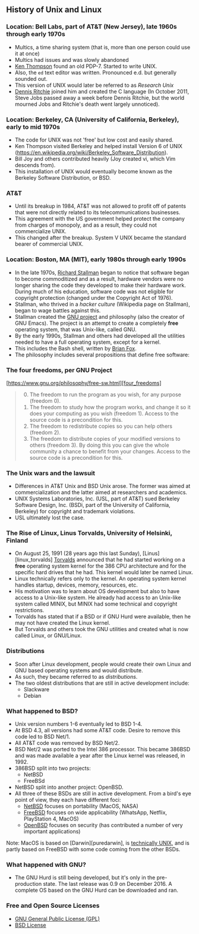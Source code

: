 ## History of Unix and Linux

### Location: Bell Labs, part of AT&T (New Jersey), late 1960s through early 1970s

- Multics, a time sharing system (that is, more than one person could use it at
  once)
- Multics had issues and was slowly abandoned
- [Ken Thompson][thompson] found an old PDP-7. Started to write UNIX.
- Also, the ``ed`` text editor was written. Pronounced e.d. but generally
  sounded out.
- This version of UNIX would later be referred to as *Research Unix*
- [Dennis Ritchie][ritchie] joined him and created the C language (In October 2011, Steve
  Jobs passed away a week before Dennis Ritchie, but the world mourned Jobs and
  Ritchie's death went largely unnoticed).

### Location: Berkeley, CA (University of California, Berkeley), early to mid 1970s

- The code for UNIX was not 'free' but low cost and easily shared. 
- Ken Thompson visited Berkeley and helped install Version 6 of UNIX
  (https://en.wikipedia.org/wiki/Berkeley_Software_Distribution).
- Bill Joy and others contributed heavily (Joy created vi, which Vim descends
  from).
- This installation of UNIX would eventually become known as the Berkeley
  Software Distribution, or BSD.

### AT&T

- Until its breakup in 1984, AT&T was not allowed to profit off of patents that
  were not directly related to its telecommunications businesses.
- This agreement with the US government helped protect the company from charges
  of monopoly, and as a result, they could not commercialize UNIX.
- This changed after the breakup. System V UNIX became the standard bearer of
  commercial UNIX.

### Location: Boston, MA (MIT), early 1980s through early 1990s

- In the late 1970s, [Richard Stallman][stallman] began to notice that software began to
  become commoditized and as a result, hardware vendors were no longer sharing
  the code they developed to make their hardware work. During much of his
  education, software code was not eligible for copyright protection (changed
  under the Copyright Act of 1976).
- Stallman, who thrived in a *hacker culture* (Wikipedia page on Stallman),
  began to wage battles against this. 
- Stallman created the [GNU project][gnu_project] and philosophy (also the creator of GNU
  Emacs). The project is an attempt to create a completely **free** operating
  system, that was Unix-like, called GNU.
- By the early 1990s, Stallman and others had developed all the utilities
  needed to have a full operating system, except for a kernel.
- This includes the Bash shell, written by [Brian Fox][bfox].
- The philosophy includes several propositions that define free software:

### The four freedoms, per GNU Project

[https://www.gnu.org/philosophy/free-sw.html][four_freedoms]

> 0. The freedom to run the program as you wish, for any purpose (freedom 0).
> 1. The freedom to study how the program works, and change it so it does your
>    computing as you wish (freedom 1). Access to the source code is
>    a precondition for this.
> 2. The freedom to redistribute copies so you can help others (freedom 2).
> 3. The freedom to distribute copies of your modified versions to others
>    (freedom 3). By doing this you can give the whole community a chance to
>    benefit from your changes. Access to the source code is a precondition for
>    this.

### The Unix wars and the lawsuit

- Differences in AT&T Unix and BSD Unix arose. The former was aimed at
  commercialization and the latter aimed at researchers and academics.
- UNIX Systems Laboratories, Inc. (USL, part of AT&T) sued Berkeley Software
  Design, Inc. (BSDi, part of the University of California, Berkeley) for
  copyright and trademark violations.
- USL ultimately lost the case.

### The Rise of Linux, Linus Torvalds, University of Helsinki, Finland

- On August 25, 1991 (28 years ago this last Sunday), [Linus][linux_torvalds]
  [Torvalds][torvalds_linus] announced that he had started working on
  a **free** operating system kernel for the 386 CPU architecture and for the
  specific hard drives that he had. This kernel would later be named Linux.
- Linux technically refers only to the kernel. An operating system kernel
  handles startup, devices, memory, resources, etc.
- His motivation was to learn about OS development but also to have access to
  a Unix-like system. He already had access to an Unix-like system called
  MINIX, but MINIX had some technical and copyright restrictions.
- Torvalds has stated that if a BSD or if GNU Hurd were available, then he may
  not have created the Linux kernel.
- But Torvalds and others took the GNU utilities and created what is now called
  Linux, or GNU/Linux.

### Distributions

- Soon after Linux development, people would create their own Linux and GNU
  based operating systems and would distribute.
- As such, they became referred to as *distributions*.
- The two oldest distributions that are still in active development include:
    - Slackware
    - Debian

### What happened to BSD?

- Unix version numbers 1-6 eventually led to BSD 1-4.
- At BSD 4.3, all versions had some AT&T code. Desire to remove this code led
  to BSD Net/1.
- All AT&T code was removed by BSD Net/2.
- BSD Net/2 was ported to the Intel 386 processor. This became 386BSD and was
  made available a year after the Linux kernel was released, in 1992.
- 386BSD split into two projects:
    - NetBSD
    - FreeBSd
- NetBSD split into another project: OpenBSD.
- All three of these BSDs are still in active development. From a bird's eye
  point of view, they each have different foci:
    - [NetBSD][netbsd] focuses on portability (MacOS, NASA)
    - [FreeBSD][freebsd] focuses on wide applicability (WhatsApp, Netflix,
      PlayStation 4, MacOS)
    - [OpenBSD][openbsd] focuses on security (has contributed a number of very
      important applications)

Note: MacOS is based on [Darwin][puredarwin], is [technically UNIX][unix], and
is partly based on FreeBSD with some code coming from the other BSDs. 

### What happened with GNU?

- The GNU Hurd is still being developed, but it's only in the pre-production
  state. The last release was 0.9 on December 2016. A complete OS based on the
  GNU Hurd can be downloaded and ran.

### Free and Open Source Licenses

- [GNU General Public License (GPL)][gnu_gpl]
- [BSD License][bsd_license]

[thompson]:http://cs.bell-labs.co/who/ken/
[ritchie]:https://www.bell-labs.com/usr/dmr/www/
[stallman]:https://en.wikipedia.org/wiki/Richard_Stallman
[gnu_project]:https://www.gnu.org/gnu/gnu.html
[bfox]:https://opuslogica.com/
[four_freedoms]:https://www.gnu.org/philosophy/free-sw.html
[linus_torvalds]:https://www.cs.helsinki.fi/u/torvalds/
[torvalds_linus]:https://www.kernel.org/
[netbsd]:https://www.netbsd.org/
[freebsd]:https://www.freebsd.org/
[openbsd]:https://www.openbsd.org/
[pure_darwin]:http://www.puredarwin.org/
[unix]:https://www.opengroup.org/membership/forums/platform/unix
[gnu_gpl]:https://www.gnu.org/software/hurd/
[bsd_license]:https://opensource.org/licenses/BSD-3-Clause
